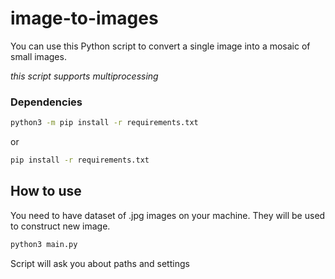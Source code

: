 # image-to-images
You can use this Python script to convert a single image into a mosaic of small images.

*this script supports multiprocessing*
### Dependencies
```bash
python3 -m pip install -r requirements.txt
```
or
```bash
pip install -r requirements.txt
```
## How to use

You need to have dataset of .jpg images on your machine. They will be used to construct new image.

```bash
python3 main.py
```
Script will ask you about paths and settings
